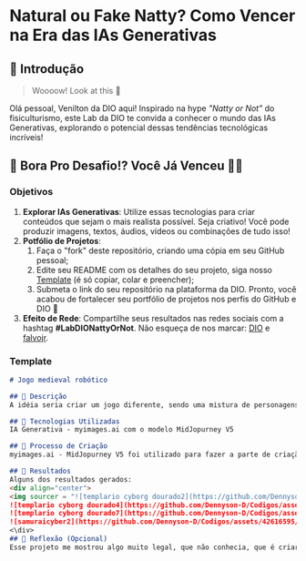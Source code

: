 # Natural ou Fake Natty? Como Vencer na Era das IAs Generativas

## 🚀 Introdução

> Woooow! Look at this 👀

Olá pessoal, Venilton da DIO aqui! Inspirado na hype _"Natty or Not"_ do fisiculturismo, este Lab da DIO te convida a conhecer o mundo das IAs Generativas, explorando o potencial dessas tendências tecnológicas incríveis!

## 🎯 Bora Pro Desafio!? Você Já Venceu 💪🤓

### Objetivos

1. **Explorar IAs Generativas**: Utilize essas tecnologias para criar conteúdos que sejam o mais realista possível. Seja criativo! Você pode produzir imagens, textos, áudios, vídeos ou combinações de tudo isso!
1. **Potfólio de Projetos**:
    1. Faça o "fork" deste repositório, criando uma cópia em seu GitHub pessoal;
    2. Edite seu README com os detalhes do seu projeto, siga nosso [Template](#template) (é só copiar, colar e preencher);
    3. Submeta o link do seu repositório na plataforma da DIO. Pronto, você acabou de fortalecer seu portfólio de projetos nos perfis do GitHub e DIO 🚀
1. **Efeito de Rede**: Compartilhe seus resultados nas redes sociais com a hashtag **#LabDIONattyOrNot**. Não esqueça de nos marcar: [DIO](https://www.linkedin.com/school/dio-makethechange) e [falvojr](https://www.linkedin.com/in/falvojr).

### Template

```markdown
# Jogo medieval robótico

## 📒 Descrição
A idéia seria criar um jogo diferente, sendo uma mistura de personagens clássicos, como cavaleiros templários e samurais, misturando com tecnologia. Então foi utilizada IAs Generativas para criar esses personagens.

## 🤖 Tecnologias Utilizadas
IA Generativa - myimages.ai com o modelo MidJopurney V5

## 🧐 Processo de Criação
myimages.ai - MidJopurney V5 foi utilizado para fazer a parte de criação de imagens solicitadas em alta resolução, no caso cavaleiro templário cyborg e cyber samurai.

## 🚀 Resultados
Alguns dos resultados gerados:
<div align="center">
<img sourcer = "![templario cyborg dourado2](https://github.com/Dennyson-D/Codigos/assets/42616595/f3a71f5e-5a48-4c24-85ce-d8f0780eb73e") />
![templario cyborg dourado4](https://github.com/Dennyson-D/Codigos/assets/42616595/a8e50a27-6bd7-42cc-8f13-d983ca954c02)
![templario cyborg dourado7](https://github.com/Dennyson-D/Codigos/assets/42616595/98b62201-dbfd-4d4e-9e56-b76c02d0d6be)
![samuraicyber2](https://github.com/Dennyson-D/Codigos/assets/42616595/a231c97a-1ea1-449d-b9a8-6d800ae1e881)
<\div>
## 💭 Reflexão (Opcional)
Esse projeto me mostrou algo muito legal, que não conhecia, que é criar algo que só existe na nossa idéia e fazer com que ela se concretize de uma forma muito mais rápida que o habitual.
